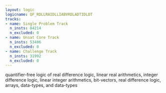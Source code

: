 ```yaml
---
layout: logic
logicname: QF_RDLLRAIDLLIABVRDLADTIDLDT
tracks:
- name: Single Problem Track
  n_insts: 84214
  n_excluded: 0
- name: Unsat Core Track
  n_insts: 53406
  n_excluded: 0
- name: Challenge Track
  n_insts: 31992
  n_excluded: 0
---
```

quantifier-free logic of real difference logic, linear real arithmetics, integer difference logic, linear integer arithmetics, bit-vectors, real difference logic, arrays, data-types, and data-types